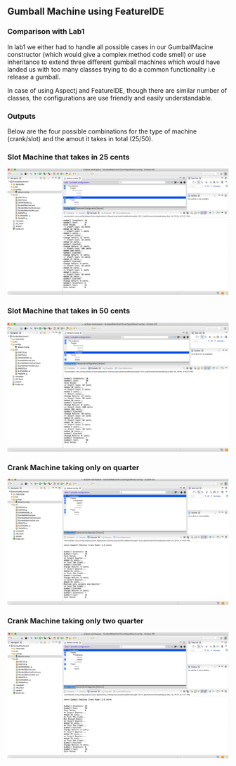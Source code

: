 ## Gumball Machine using FeatureIDE

### Comparison with Lab1

In lab1 we either had to handle all possible cases in our GumballMacine constructor (which would give a complex method code smell) or use inheritance to extend three different gumball machines which would have landed us with too many classes trying to do a common functionality i.e release a gumball.

In case of using Aspectj and FeatureIDE, though there are similar number of classes, the configurations are use friendly and easily understandable.

### Outputs

Below are the four possible combinations for the type of machine (crank/slot) and the amout it takes in total (25/50).

### Slot Machine that takes in 25 cents

![gumball_slot_25](Images/gumball_slot_25.png)

### Slot Machine that takes in 50 cents

![gumball_slot_50](Images/gumball_slot_50.png)

### Crank Machine taking only on quarter

![gumball_crank_oneq](Images/gumball_crank_oneq.png)

### Crank Machine taking only two quarter

![gumball_crank_two](Images/gumball_crank_two.png)
